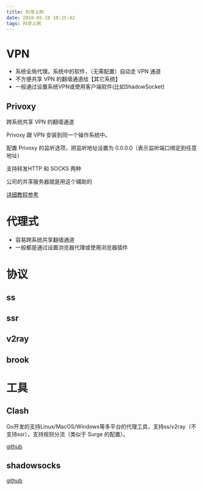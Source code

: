 ```yaml
---
title: 科学上网
date: 2018-05-18 10:25:42
tags: 科学上网
---
```


# VPN #

- 系统全局代理。系统中的软件，（无需配置）自动走 VPN 通道
- 不方便共享 VPN 的翻墙通道给【其它系统】
- 一般通过设置系统VPN或使用客户端软件(比如ShadowSocket)

## Privoxy ##

跨系统共享 VPN 的翻墙通道

Privoxy 跟 VPN 安装到同一个操作系统中。

配置 Privoxy 的监听选项，把监听地址设置为 0.0.0.0（表示监听端口绑定到任意地址）

支持转发HTTP 和 SOCKS 两种

公司的共享服务器就是用这个辅助的

[详细教程参考](https://program-think.blogspot.com/2014/12/gfw-privoxy.html)

# 代理式 #

- 容易跨系统共享翻墙通道
- 一般都是通过设置浏览器代理或使用浏览器插件

# 协议

## ss

## ssr

## v2ray

## brook

# 工具

## Clash

Go开发的支持Linux/MacOS/Windows等多平台的代理工具，支持ss/v2ray（不支持ssr），支持规则分流（类似于 Surge 的配置）。

[github](https://github.com/Dreamacro/clash)

## shadowsocks

[github](https://github.com/shadowsocks/shadowsocks/tree/master)
